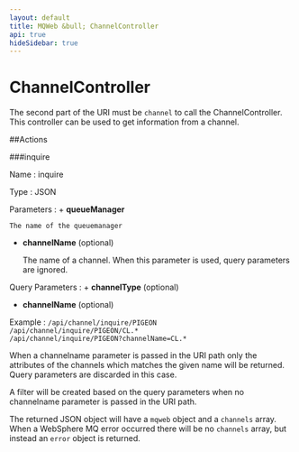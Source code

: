 ```yaml
---
layout: default
title: MQWeb &bull; ChannelController
api: true
hideSidebar: true
---
```

ChannelController
=================

The second part of the URI must be `channel` to call the ChannelController.
This controller can be used to get information from a channel.

##Actions

###inquire

Name
: inquire

Type
: JSON

Parameters
: + **queueManager**

    The name of the queuemanager

  + **channelName** (optional)
  
    The name of a channel. When this parameter is used, query parameters are
    ignored.

Query Parameters
: + **channelType** (optional)

  + **channelName** (optional)

Example
: `/api/channel/inquire/PIGEON`  
  `/api/channel/inquire/PIGEON/CL.*`  
  `/api/channel/inquire/PIGEON?channelName=CL.*`

<div style="clear:both"> </div>

When a channelname parameter is passed in the URI path only the attributes of the
channels which matches the given name will be returned. Query parameters are
discarded in this case.

A filter will be created based on the query parameters when no channelname 
parameter is passed in the URI path.

The returned JSON object will have a `mqweb` object and a `channels` array. 
When a WebSphere MQ error occurred there will be no `channels` array, but instead 
an `error` object is returned.
